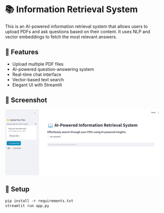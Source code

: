 # 📚 Information Retrieval System


This is an AI-powered information retrieval system that allows users to upload PDFs and ask questions based on their content. It uses NLP and vector embeddings to fetch the most relevant answers.

## 🚀 Features
- Upload multiple PDF files
- AI-powered question-answering system
- Real-time chat interface
- Vector-based text search
- Elegant UI with Streamlit


## 📸 Screenshot
![Screenshot](image-1.png)

## 🔧 Setup
```
pip install -r requirements.txt
streamlit run app.py
```